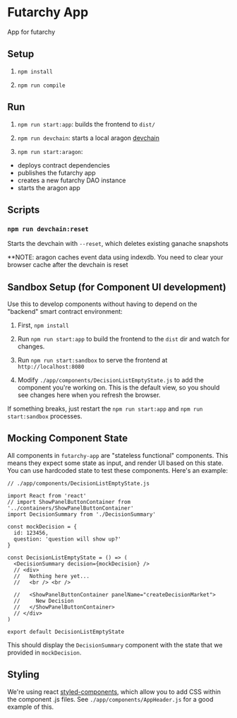 # Futarchy App

App for futarchy

## Setup

1. `npm install`

2. `npm run compile`

## Run

1. `npm run start:app`: builds the frontend to `dist/`

2. `npm run devchain`: starts a local aragon [devchain](https://hack.aragon.org/docs/cli-usage.html#aragon-devchain)

3. `npm run start:aragon`:
  * deploys contract dependencies
  * publishes the futarchy app
  * creates a new futarchy DAO instance
  * starts the aragon app

## Scripts

### `npm run devchain:reset`

Starts the devchain with `--reset`, which deletes existing ganache snapshots

**NOTE: aragon caches event data using indexdb. You need to clear your browser cache after the devchain is reset

## Sandbox Setup (for Component UI development)

Use this to develop components without having to depend on the "backend" smart contract environment:

1. First, `npm install`

2. Run `npm run start:app` to build the frontend to the `dist` dir and watch for changes.

3. Run `npm run start:sandbox` to serve the frontend at `http://localhost:8080`

4. Modify `./app/components/DecisionListEmptyState.js` to add the component you're working on. This is the default view, so you should see changes here when you refresh the browser.

If something breaks, just restart the `npm run start:app` and `npm run start:sandbox` processes.

## Mocking Component State

All components in `futarchy-app` are "stateless functional" components. This means they expect some state as input, and render UI based on this state. You can use hardcoded state to test these components. Here's an example:

```
// ./app/components/DecisionListEmptyState.js

import React from 'react'
// import ShowPanelButtonContainer from '../containers/ShowPanelButtonContainer'
import DecisionSummary from './DecisionSummary'

const mockDecision = {
  id: 123456,
  question: 'question will show up?'
}

const DecisionListEmptyState = () => (
  <DecisionSummary decision={mockDecision} />
  // <div>
  //   Nothing here yet...
  //   <br /> <br />

  //   <ShowPanelButtonContainer panelName="createDecisionMarket">
  //     New Decision
  //   </ShowPanelButtonContainer>
  // </div>
)

export default DecisionListEmptyState
```

This should display the `DecisionSummary` component with the state that we provided in `mockDecision`.

## Styling

We're using react [styled-components](https://www.styled-components.com/docs/basics), which allow you to add CSS within the component .js files. See `./app/components/AppHeader.js` for a good example of this.
